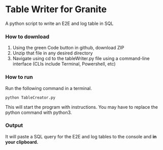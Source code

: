 # Table Writer for Granite
A python script to write an E2E and log table in SQL

### How to download
1. Using the green Code button in github, download ZIP
2. Unzip that file in any desired directory
3. Navigate using cd to the tableWriter.py file using a command-line interface (CLIs include Terminal, Powershell, etc)

### How to run
Run the following command in a terminal.

`python TableCreator.py`

This will start the program with instructions. You may have to replace the python command with python3.

### Output
It will paste a SQL query for the E2E and log tables to the console and **in your clipboard.**